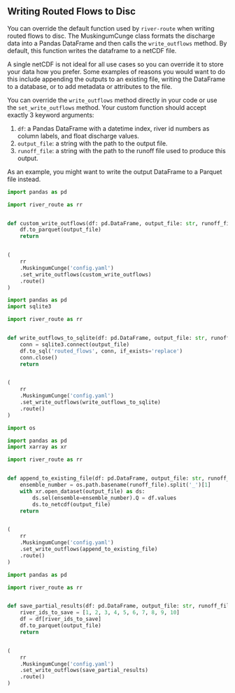 ## Writing Routed Flows to Disc

You can override the default function used by `river-route` when writing routed flows to disc. The MuskingumCunge class
formats the discharge data into a Pandas DataFrame and then calls the `write_outflows` method. By default, this function
writes the dataframe to a netCDF file.

A single netCDF is not ideal for all use cases so you can override it to store your data how you prefer. Some examples
of reasons you would want to do this include appending the outputs to an existing file, writing the DataFrame to a
database, or to add metadata or attributes to the file.

You can override the `write_outflows` method directly in your code or use the `set_write_outflows` method. Your custom
function should accept exactly 3 keyword arguments:

1. `df`: a Pandas DataFrame with a datetime index, river id numbers as column labels, and float discharge values.
2. `output_file`: a string with the path to the output file.
3. `runoff_file`: a string with the path to the runoff file used to produce this output.

As an example, you might want to write the output DataFrame to a Parquet file instead.

```python title="Write Routed Flows to Parquet"
import pandas as pd

import river_route as rr


def custom_write_outflows(df: pd.DataFrame, output_file: str, runoff_file: str) -> None:
    df.to_parquet(output_file)
    return


(
    rr
    .MuskingumCunge('config.yaml')
    .set_write_outflows(custom_write_outflows)
    .route()
)
```

```python title="Write Routed Flows to SQLite"
import pandas as pd
import sqlite3

import river_route as rr


def write_outflows_to_sqlite(df: pd.DataFrame, output_file: str, runoff_file: str) -> None:
    conn = sqlite3.connect(output_file)
    df.to_sql('routed_flows', conn, if_exists='replace')
    conn.close()
    return


(
    rr
    .MuskingumCunge('config.yaml')
    .set_write_outflows(write_outflows_to_sqlite)
    .route()
)
```

```python title="Append Routed Flows to Existing netCDF"
import os

import pandas as pd
import xarray as xr

import river_route as rr


def append_to_existing_file(df: pd.DataFrame, output_file: str, runoff_file: str) -> None:
    ensemble_number = os.path.basename(runoff_file).split('_')[1]
    with xr.open_dataset(output_file) as ds:
        ds.sel(ensemble=ensemble_number).Q = df.values
        ds.to_netcdf(output_file)
    return


(
    rr
    .MuskingumCunge('config.yaml')
    .set_write_outflows(append_to_existing_file)
    .route()
)
```

```python title="Save a Subset of the Routed Flows"
import pandas as pd

import river_route as rr


def save_partial_results(df: pd.DataFrame, output_file: str, runoff_file: str) -> None:
    river_ids_to_save = [1, 2, 3, 4, 5, 6, 7, 8, 9, 10]
    df = df[river_ids_to_save]
    df.to_parquet(output_file)
    return


(
    rr
    .MuskingumCunge('config.yaml')
    .set_write_outflows(save_partial_results)
    .route()
)
```
